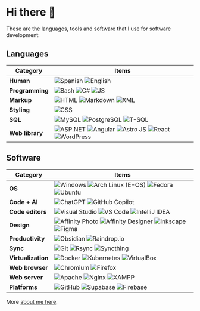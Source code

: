 # Hi there 👋

These are the languages, tools and software that I use for software development:

## Languages

| **Category**    | **Items**                                                                                                                                                                                                                                                                                                                                                                                                                                                                               |
| --------------- | --------------------------------------------------------------------------------------------------------------------------------------------------------------------------------------------------------------------------------------------------------------------------------------------------------------------------------------------------------------------------------------------------------------------------------------------------------------------------------------- |
| **Human**       | ![Spanish](https://img.shields.io/badge/Español-🇪🇸-red) ![English](https://img.shields.io/badge/English-🇺🇸-blue)                                                                                                                                                                                                                                                                                                                                                                        |
| **Programming** | ![Bash](https://img.shields.io/badge/-Bash-444444?style=flat&logo=GNU%20Bash) ![C#](https://img.shields.io/badge/-C%23-239120?style=flat&logo=C%20Sharp&logoColor=white) ![JS](https://img.shields.io/badge/-JS-F7DF1E?style=flat&logo=JavaScript&logoColor=black) <!-- ![Java](https://img.shields.io/badge/-Java-E34F26?style=flat&logo=java&logoColor=white) -->                                                                                                                     |
| **Markup**      | ![HTML](https://img.shields.io/badge/-HTML5-E34F26?style=flat&logo=HTML5&logoColor=white) ![Markdown](https://img.shields.io/badge/-Markdown-000000?style=flat&logo=Markdown&logoColor=white) ![XML](https://img.shields.io/badge/-XML-00599C?style=flat&logo=XML&logoColor=white)                                                                                                                                                                                                      |
| **Styling**     | ![CSS](https://img.shields.io/badge/-CSS-1572B6?style=flat&logo=CSS3&logoColor=white)                                                                                                                                                                                                                                                                                                                                                                                                   |
| **SQL**         | ![MySQL](https://img.shields.io/badge/-MySQL-4479A1?style=flat&logo=MySQL&logoColor=white) ![PostgreSQL](https://img.shields.io/badge/-PostgreSQL-336791?style=flat&logo=PostgreSQL&logoColor=white) ![T-SQL](https://img.shields.io/badge/-T--SQL-CC2927?style=flat&logo=Microsoft%20SQL%20Server&logoColor=white)                                                                                                                                                                     |
| **Web library** | ![ASP.NET](https://img.shields.io/badge/-ASP.NET-5C2D91?style=flat&logo=aspdotnet&logoColor=white) ![Angular](https://img.shields.io/badge/Angular-DD0031?style=flat&logo=angular&logoColor=white) ![Astro JS](https://img.shields.io/badge/-Astro%20JS-0c2445?style=flat&logo=astro) ![React](https://img.shields.io/badge/-React-61DAFB?style=flat&logo=react&logoColor=black) ![WordPress](https://img.shields.io/badge/-WordPress-21759B?style=flat&logo=wordpress&logoColor=white) |

## Software

| **Category**       | **Items**                                                                                                                                                                                                                                                                                                                                                                                                                                            |
| ------------------ | ---------------------------------------------------------------------------------------------------------------------------------------------------------------------------------------------------------------------------------------------------------------------------------------------------------------------------------------------------------------------------------------------------------------------------------------------------- |
| **OS**             | ![Windows](https://img.shields.io/badge/-Windows-0078D6?style=flat&logo=windows&logoColor=white) ![Arch Linux (E-OS)](https://img.shields.io/badge/-Arch%20Linux-1793D1?style=flat&logo=arch-linux&logoColor=white) ![Fedora](https://img.shields.io/badge/Fedora-294172?style=flat&logo=fedora&logoColor=white) ![Ubuntu](https://img.shields.io/badge/Ubuntu-E95420?style=flat&logo=ubuntu&logoColor=white)                                        |
| **Code + AI**      | ![ChatGPT](https://img.shields.io/badge/ChatGPT-412991?style=flat&logo=openai&logoColor=white) ![GitHub Copilot](https://img.shields.io/badge/GitHub%20Copilot-8DD6F9?style=flat&logo=githubcopilot&logoColor=black)                                                                                                                                                                                                                                 |
| **Code editors**   | ![Visual Studio](https://img.shields.io/badge/-Visual%20Studio-5C2D91?style=flat&logo=visual-studio) ![VS Code](https://img.shields.io/badge/-VS%20Code-007ACC?style=flat&logo=visual-studio-code&logoColor=white) ![IntelliJ IDEA](https://img.shields.io/badge/-IntelliJ%20IDEA-000000?style=flat&logo=intellij-idea&logoColor=white)                                                                                                              |
| **Design**         | ![Affinity Photo](https://img.shields.io/badge/Affinity%20Photo-7E4DD2?style=flat&logo=affinity-photo&logoColor=white) ![Affinity Designer](https://img.shields.io/badge/Affinity%20Designer-1B72BE?style=flat&logo=affinity-designer&logoColor=white) ![Inkscape](https://img.shields.io/badge/-Inkscape-000000?style=flat&logo=inkscape&logoColor=white) ![Figma](https://img.shields.io/badge/Figma-F24E1E?style=flat&logo=figma&logoColor=white) |
| **Productivity**   | ![Obsidian](https://img.shields.io/badge/-Obsidian-0D1321?style=flat&logo=obsidian&logoColor=white) ![Raindrop.io](https://img.shields.io/badge/-Raindrop.io-0D1321?style=flat&logo=raindrop.io&logoColor=white)                                                                                                                                                                                                                                     |
| **Sync**           | ![Git](https://img.shields.io/badge/-Git-F05032?style=flat&logo=git&logoColor=white) ![Rsync](https://img.shields.io/badge/-Rsync-3D8CFF?style=flat&logo=rsync&logoColor=white) ![Syncthing](https://img.shields.io/badge/-Syncthing-2D3134?style=flat&logo=syncthing&logoColor=white)                                                                                                                                                               |
| **Virtualization** | ![Docker](https://img.shields.io/badge/-Docker-2496ED?style=flat&logo=docker&logoColor=white) ![Kubernetes](https://img.shields.io/badge/-Kubernetes-326CE5?style=flat&logo=kubernetes&logoColor=white) ![VirtualBox](https://img.shields.io/badge/-VirtualBox-183A61?style=flat&logo=virtualbox)                                                                                                                                                    |
| **Web browser**    | ![Chromium](https://img.shields.io/badge/-Chromium-4E8FFB?style=flat&logo=Google%20Chrome&logoColor=white) ![Firefox](https://img.shields.io/badge/-Firefox-FF7139?style=flat&logo=Firefox&logoColor=white)                                                                                                                                                                                                                                          |
| **Web server**     | ![Apache](https://img.shields.io/badge/-Apache-D22128?style=flat&logo=apache&logoColor=white) ![Nginx](https://img.shields.io/badge/-Nginx-009639?style=flat&logo=nginx&logoColor=white) ![XAMPP](https://img.shields.io/badge/-XAMPP-F37623?style=flat&logo=xampp&logoColor=white)                                                                                                                                                                  |
| **Platforms**      | ![GitHub](https://img.shields.io/badge/GitHub-181717?style=flat&logo=github&logoColor=white) ![Supabase](https://img.shields.io/badge/Supabase-3ECF8E?style=flat&logo=supabase&logoColor=white) ![Firebase](https://img.shields.io/badge/Firebase-FFCA28?style=flat&logo=firebase&logoColor=black)                                                                                                                                                   |

More [about me here](https://david7ce.github.io/about).

<!-- ![wallpaper-devices](./img/wallpaper-david7ce-devices.png) -->
<!-- ![GitHub Skyline 2021-2025](github-skyline-2021-2025.stl) -->
